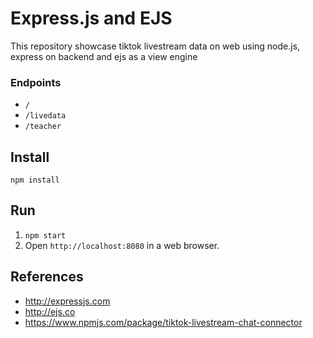 # Express.js and EJS

This repository showcase tiktok livestream data on web using node.js, express on backend and ejs as a view engine
### Endpoints

+ `/`
+ `/livedata`
+ `/teacher`

## Install

`npm install`

## Run

1. `npm start`
2. Open `http://localhost:8080` in a web browser.

## References

+ http://expressjs.com
+ http://ejs.co
+ https://www.npmjs.com/package/tiktok-livestream-chat-connector
